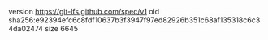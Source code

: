 version https://git-lfs.github.com/spec/v1
oid sha256:e92394efc6c8fdf10637b3f3947f97ed82926b351c68af135318c6c34da02474
size 6645
